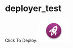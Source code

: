 # deployer_test

Click To Deploy: [![Run on Volterra Edge](./img/rocket.png)](http://localhost:8080/form?git_repo=https://github.com/clhain/deployer_test)